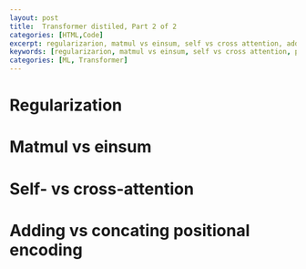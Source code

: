 ```yaml
---
layout: post
title:  Transformer distiled, Part 2 of 2
categories: [HTML,Code]
excerpt: regularizarion, matmul vs einsum, self vs cross attention, adding vs concating positional encoding
keywords: [regularizarion, matmul vs einsum, self vs cross attention, positional encoding]
categories: [ML, Transformer]
---
```


# Regularization

# Matmul vs einsum

# Self- vs cross-attention

# Adding vs concating positional encoding
